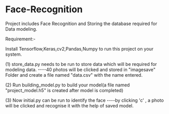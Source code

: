 # Face-Recognition
Project includes Face Recognition and Storing the database required for Data modeling.  

Requirement:- 

 Install Tensorflow,Keras,cv2,Pandas,Numpy to run this project on your system.
 
(1) store_data.py needs to be run to store data which will be required for modeling data.
----40 photos will be clicked and stored in "imagesave" Folder and create a file named "data.csv" with the name entered.

(2) Run building_model.py to build your model(a file named "project_model.h5" is created after model is completed)

(3) Now initial.py can be run to identify the face 
----by clicking 'c' , a photo will be clicked and recognise it with the help of saved model.
